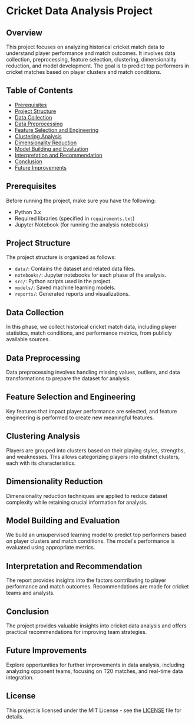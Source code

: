 # Cricket Data Analysis Project

## Overview

This project focuses on analyzing historical cricket match data to understand player performance and match outcomes. It involves data collection, preprocessing, feature selection, clustering, dimensionality reduction, and model development. The goal is to predict top performers in cricket matches based on player clusters and match conditions.

## Table of Contents

- [Prerequisites](#prerequisites)
- [Project Structure](#project-structure)
- [Data Collection](#data-collection)
- [Data Preprocessing](#data-preprocessing)
- [Feature Selection and Engineering](#feature-selection-and-engineering)
- [Clustering Analysis](#clustering-analysis)
- [Dimensionality Reduction](#dimensionality-reduction)
- [Model Building and Evaluation](#model-building-and-evaluation)
- [Interpretation and Recommendation](#interpretation-and-recommendation)
- [Conclusion](#conclusion)
- [Future Improvements](#future-improvements)

## Prerequisites

Before running the project, make sure you have the following:

- Python 3.x
- Required libraries (specified in `requirements.txt`)
- Jupyter Notebook (for running the analysis notebooks)

## Project Structure

The project structure is organized as follows:

- `data/`: Contains the dataset and related data files.
- `notebooks/`: Jupyter notebooks for each phase of the analysis.
- `src/`: Python scripts used in the project.
- `models/`: Saved machine learning models.
- `reports/`: Generated reports and visualizations.

## Data Collection

In this phase, we collect historical cricket match data, including player statistics, match conditions, and performance metrics, from publicly available sources.

## Data Preprocessing

Data preprocessing involves handling missing values, outliers, and data transformations to prepare the dataset for analysis.

## Feature Selection and Engineering

Key features that impact player performance are selected, and feature engineering is performed to create new meaningful features.

## Clustering Analysis

Players are grouped into clusters based on their playing styles, strengths, and weaknesses. This allows categorizing players into distinct clusters, each with its characteristics.

## Dimensionality Reduction

Dimensionality reduction techniques are applied to reduce dataset complexity while retaining crucial information for analysis.

## Model Building and Evaluation

We build an unsupervised learning model to predict top performers based on player clusters and match conditions. The model's performance is evaluated using appropriate metrics.

## Interpretation and Recommendation

The report provides insights into the factors contributing to player performance and match outcomes. Recommendations are made for cricket teams and analysts.

## Conclusion

The project provides valuable insights into cricket data analysis and offers practical recommendations for improving team strategies.

## Future Improvements

Explore opportunities for further improvements in data analysis, including analyzing opponent teams, focusing on T20 matches, and real-time data integration.

## License

This project is licensed under the MIT License - see the [LICENSE](LICENSE) file for details.
